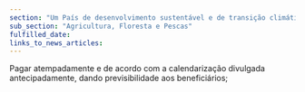 ```yaml
---
section: "Um País de desenvolvimento sustentável e de transição climática"
sub_section: "Agricultura, Floresta e Pescas"
fulfilled_date:
links_to_news_articles:
---
```


Pagar atempadamente e de acordo com a calendarização divulgada antecipadamente, dando previsibilidade aos beneficiários;